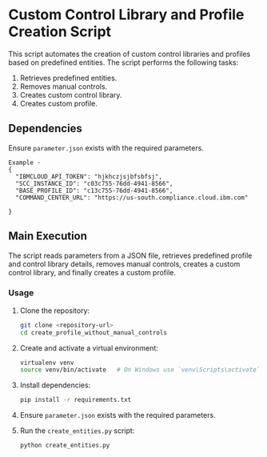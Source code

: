 # Custom Control Library and Profile Creation Script

This script automates the creation of custom control libraries and profiles based on predefined entities. The script performs the following tasks:
1. Retrieves predefined entities.
2. Removes manual controls.
3. Creates custom control library.
4. Creates custom profile.

## Dependencies
Ensure `parameter.json` exists with the required parameters.
```
Example - 
{
  "IBMCLOUD_API_TOKEN": "hjkhczjsjbfsbfsj",
  "SCC_INSTANCE_ID": "c03c755-76dd-4941-8566",
  "BASE_PROFILE_ID": "c13c755-76dd-4941-8566",
  "COMMAND_CENTER_URL": "https://us-south.compliance.cloud.ibm.com"

}
```

## Main Execution

The script reads parameters from a JSON file, retrieves predefined profile and control library details, removes manual controls, creates a custom control library, and finally creates a custom profile.

### Usage

1. Clone the repository:

    ```bash
    git clone <repository-url>
    cd create_profile_without_manual_controls
    ```

2. Create and activate a virtual environment:

    ```bash
    virtualenv venv
    source venv/bin/activate   # On Windows use `venv\Scripts\activate`
    ```

3. Install dependencies:

    ```bash
    pip install -r requirements.txt
    ```

4. Ensure `parameter.json` exists with the required parameters. 

5. Run the `create_entities.py` script:
    
    ```bash
    python create_entities.py
    ```

